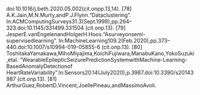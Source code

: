 doi:10.1016/j.beth.2020.05.002(cit.onpp.13,14).
[78] A.K.Jain,M.N.Murty,andP.J.Flynn.“Dataclustering”.
In:ACMComputingSurveys31.3(Sept.1999),pp.264–323.doi:10.1145/331499.331504
(cit.onp.13).
[79] JesperE.vanEngelenandHolgerH.Hoos.“Asurveyonsemi-supervisedlearning”.
In:MachineLearning109.2(Feb.2020),pp.373–440.doi:10.1007/s10994-019-05855-6
(cit.onp.13).
[80] ToshitakaYamakawa,MihoMiyajima,KoichiFujiwara,ManabuKano,YokoSuzuki,etal.
“WearableEpilepticSeizurePredictionSystemwithMachine-Learning-BasedAnomalyDetectionof
HeartRateVariability”.In:Sensors20.14(July2020),p.3987.doi:10.3390/s20143987
(cit.onp.13).
[81] ArthurGuez,RobertD.Vincent,JoellePineau,andMassimoAvoli.